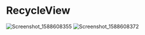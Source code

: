 # RecycleView

![Screenshot_1588608355](https://user-images.githubusercontent.com/64017685/80987694-9d92cb00-8e5c-11ea-9e21-949b81c5e7ef.png)
![Screenshot_1588608372](https://user-images.githubusercontent.com/64017685/80987702-9f5c8e80-8e5c-11ea-903c-54ae4060e024.png)
